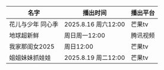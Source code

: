 
| 名字        | 播出时间              | 播出平台 |
| --------- | ----------------- | ---- |
| 花儿与少年 同心季 | 2025.8.16 周六12:00 | 芒果tv |
| 地球超新鲜     | 周日周一12:00         | 腾讯视频 |
| 我家那闺女2025 | 周日12:00           | 芒果tv |
| 姐姐妹妹抓娃娃   | 2025.8.19 周二12:00 | 芒果tv |
